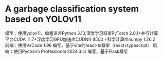 # A garbage classification system based on YOLOv11

 模型：使用yolov11，编程语言Python 3.13,深度学习框架PyTorch 2.0.1+并行计算平台CUDA 11.7+深度学习GPU加速库CUDNN 8500 +科学计算库numpy 1.26.2
 前端：使用VsCode 1.96 编写，基于vite的react-ts框架（react+typescript）
 后端：使用Pycharm Professional 2024.3.1.1 编写，基于Flask框架




